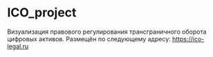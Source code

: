 # ICO_project

Визуализация правового регулирования трансграничного оборота цифровых активов.
Размещён по следующему адресу: https://ico-legal.ru

